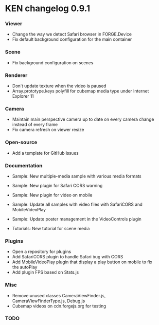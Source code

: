# KEN changelog 0.9.1

### Viewer

- Change the way we detect Safari browser in FORGE.Device
- Fix default background configuration for the main container

### Scene

- Fix background configuration on scenes

### Renderer

- Don't update texture when the video is paused
- Array.prototype.keys polyfill for cubemap media type under Internet Explorer 11

### Camera

- Maintain main perspective camera up to date on every camera change instead of every frame
- Fix camera refresh on viewer resize

### Open-source

- Add a template for GitHub issues

### Documentation

- Sample: New multiple-media sample with various media formats
- Sample: New plugin for Safari CORS warning
- Sample: New plugin for video on mobile
- Sample: Update all samples with video files with SafariCORS and MobileVideoPlay
- Sample: Update poster management in the VideoControls plugin

- Tutorials: New tutorial for scene media

### Plugins

- Open a repository for plugins
- Add SafariCORS plugin to handle Safari bug with CORS
- Add MobileVideoPlay plugin that display a play button on mobile to fix the autoPlay
- Add plugin FPS based on Stats.js

### Misc

- Remove unused classes CameraViewFinder.js, CameraViewFinderType.js, Debug.js
- Cubemap videos on cdn.forgejs.org for testing

### TODO

